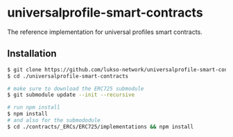 # universalprofile-smart-contracts
The reference implementation for universal profiles smart contracts.

## Installation

```bash
$ git clone https://github.com/lukso-network/universalprofile-smart-contracts.git
$ cd ./universalprofile-smart-contracts

# make sure to download the ERC725 submodule
$ git submodule update --init --recursive

# run npm install
$ npm install
# and also for the submododule
$ cd ./contracts/_ERCs/ERC725/implementations && npm install
```
